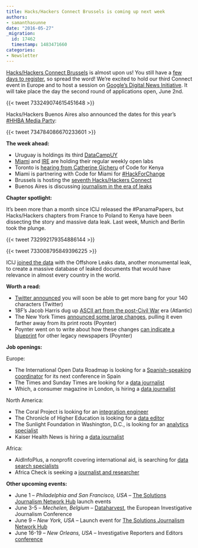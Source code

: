 ```yaml
---
title: Hacks/Hackers Connect Brussels is coming up next week
authors:
- samanthasunne
date: "2016-05-27"
_migration:
  id: 17462
  timestamp: 1483471660
categories:
- Newsletter
---
```


[Hacks/Hackers Connect Brussels][1] is almost upon us! You still have a [few days to register][2], so spread the word! We&#8217;re excited to hold our third Connect event in Europe and to host a session on [Google’s Digital News Initiative][3]. It will take place the day the second round of applications open, June 2nd.

{{< tweet 733249074615451648 >}}

Hacks/Hackers Buenos Aires also announced the dates for this year&#8217;s [#HHBA Media Party][4]:

{{< tweet 734784086670233601 >}}

**The week ahead:**

  * Uruguay is holdings its third [DataCampUY][5]
  * [Miami][6] and [IRE][7] are holding their regular weekly open labs
  * Toronto is [hearing from Catherine Gicheru][8] of Code for Kenya 
  * Miami is partnering with Code for Miami for [#HackForChange][9]
  * Brussels is hosting the [seventh Hacks/Hackers Connect][10]
  * Buenos Aires is discussing [journalism in the era of leaks][11]

**Chapter spotlight:**

It&#8217;s been more than a month since ICIJ released the #PanamaPapers, but Hacks/Hackers chapters from France to Poland to Kenya have been dissecting the story and massive data leak. Last week, Munich and Berlin took the plunge.

{{< tweet 732992179354886144 >}}

{{< tweet 733008795849396225 >}}

ICIJ [joined the data][12] with the Offshore Leaks data, another monumental leak, to create a massive database of leaked documents that would have relevance in almost every country in the world.

**Worth a read:**

  * [Twitter announced][13] you will soon be able to get more bang for your 140 characters (Twitter)
  * 18F&#8217;s Jacob Harris dug up [ASCII art from the post-Civil War][14] era (Atlantic)
  * The New York Times [announced some large changes][15], pulling it even farther away from its print roots (Poynter)
  * Poynter went on to write about how these changes [can indicate a blueprint][16] for other legacy newspapers (Poynter)

**Job openings:**

Europe:

  * The International Open Data Roadmap is looking for a [Spanish-speaking coordinator][17] for its next conference in Spain
  * The Times and Sunday Times are looking for a [data journalist][18]
  * Which, a consumer magazine in London, is hiring a [data journalist][19]

North America:

  * The Coral Project is looking for an [integration engineer][20]
  * The Chronicle of Higher Education is looking for a [data editor][21]
  * The Sunlight Foundation in Washington, D.C., is looking for an [analytics specialist][22]
  * Kaiser Health News is hiring a [data journalist][23]

Africa:

  * AidInfoPlus, a nonprofit covering international aid, is searching for [data search specialists][24]
  * Africa Check is seeking a [journalist and researcher][25]

**Other upcoming events:**

  * June 1 &#8211; _Philadelphia and San Francisco, USA_ &#8211; [The Solutions Journalism Network Hub][26] launch events
  * June 3-5 &#8211; _Mechelen, Belgium_ &#8211; [Dataharvest][27], the European Investigative Journalism Conference
  * June 9 &#8211; _New York, USA_ &#8211; Launch event for [The Solutions Journalism Network Hub][26]
  * June 16-19 &#8211; _New Orleans, USA_ &#8211; Investigative Reporters and Editors [conference][28]

 [1]: http://connect.hackshackers.com/event/brusels
 [2]: http://www.eventbrite.com/e/hackshackers-connect-brussels-june-1-2-registration-22746258672?aff=newsletter
 [3]: https://www.digitalnewsinitiative.com/index.html
 [4]: http://www.mediaparty.info/2016/
 [5]: http://www.meetup.com/HacksHackersUY/events/231345503/
 [6]: http://www.meetup.com/Hacks-Hackers-Miami/
 [7]: http://www.meetup.com/hackshackersIRE/
 [8]: http://www.meetup.com/Hacks-Hackers-Toronto/events/231074468/
 [9]: http://www.meetup.com/Hacks-Hackers-Miami/events/231299376/
 [10]: http://connect.hackshackers.com/event/brussels/
 [11]: http://www.meetup.com/HacksHackersBA/events/230897107/
 [12]: https://offshoreleaks.icij.org/
 [13]: https://blog.twitter.com/express-even-more-in-140-characters
 [14]: http://www.theatlantic.com/technology/archive/2016/05/the-ascii-mystery-face/483698/
 [15]: http://www.poynter.org/2016/the-new-york-times-of-the-future-is-beginning-to-take-shape/413097/
 [16]: http://www.poynter.org/2016/were-starting-to-see-a-new-blueprint-for-reinventing-legacy-newsrooms/413251/
 [17]: https://godan.forms.fm/international-open-data-roadmap-2016-coordinator
 [18]: https://www.journalism.co.uk/media-jobs/data-journalist-the-times-sunday-times/s75/a640961/
 [19]: https://jobs.which.co.uk/tlive_webrecruitment/wrd/run/ETREC107GF.open?VACANCY_ID=7534143w0V&WVID=8115780FFo&LANG=USA
 [20]: https://careers.mozilla.org/position/oArh3fw5
 [21]: http://chronicle.com/page/Employment-Opportunities/641#3
 [22]: http://sunlightfoundation.com/jobs/216-analytics-specialist/
 [23]: http://kff.org/job-posting/data-journalist-analyst-kaiser-health-news/
 [24]: http://aidinfoplus.org/join-our-team/
 [25]: http://www.journalism.co.za/blog/africa-check-continents-independent-fact-checking-website-seeking-experienced-journalistresearcher/
 [26]: http://solutionsjournalism.org/?utm_medium=email&utm_source=sm&utm_campaign=launch
 [27]: http://www.journalismfund.eu/dataharvest-conferences
 [28]: http://ire.org/conferences/ire-2016